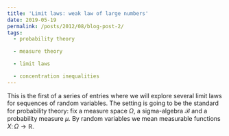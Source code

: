 ```yaml
---
title: 'Limit laws: weak law of large numbers'
date: 2019-05-19
permalink: /posts/2012/08/blog-post-2/
tags:
  - probability theory

  - measure theory

  - limit laws

  - concentration inequalities
---
```


This is the first of a series of entries where we will explore several limit laws for sequences of random variables. The setting is going to be the standard for probability theory: fix a measure space $\Omega$, a sigma-algebra $\mathcal{B}$ and a probability measure $\mu$. By random variables we mean measurable functions $X\colon \Omega \to \mathbb{R}$.
